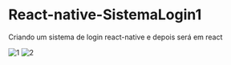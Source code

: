 # React-native-SistemaLogin1
Criando um sistema de login react-native e depois será em react

![1](https://user-images.githubusercontent.com/107216432/209421299-33bc111a-b244-4e85-8bf9-d6af88505bee.png)
![2](https://user-images.githubusercontent.com/107216432/209421243-96038c1b-6f31-4a08-b761-a12a85ca5089.png)

